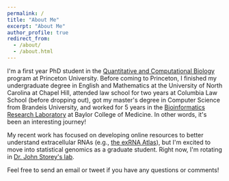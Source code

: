 ```yaml
---
permalink: /
title: "About Me"
excerpt: "About Me"
author_profile: true
redirect_from: 
  - /about/
  - /about.html
---
```


I'm a first year PhD student in the [Quantitative and Computational Biology](https://lsi.princeton.edu/qcbgraduate) program at Princeton University. Before coming to Princeton, I finished my undergraduate degree in English and Mathematics at the University of North Carolina at Chapel Hill, attended law school for two years at Columbia Law School (before dropping out), got my master's degree in Computer Science from Brandeis University, and worked for 5 years in the [Bioinformatics Research Laboratory](http://genboree.org/site/bioinformatics_research_laboratory) at Baylor College of Medicine. In other words, it's been an interesting journey!

My recent work has focused on developing online resources to better understand extracellular RNAs (e.g., [the exRNA Atlas](https://exrna-atlas.org/)), but I'm excited to move into statistical genomics as a graduate student. Right now, I'm rotating in [Dr. John Storey's lab](http://storeylab.org/).

Feel free to send an email or tweet if you have any questions or comments!
